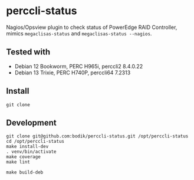 # perccli-status

Nagios/Opsview plugin to check status of PowerEdge RAID Controller, mimics
`megaclisas-status` and `megaclisas-status --nagios`.


## Tested with

* Debian 12 Bookworm, PERC H965i, perccli2 8.4.0.22
* Debian 13 Trixie, PERC H740P, perccli64 7.2313


## Install

```
git clone
```


## Development

```
git clone git@github.com:bodik/perccli-status.git /opt/perccli-status
cd /opt/perccli-status
make install-dev
. venv/bin/activate
make coverage
make lint

make build-deb
```

